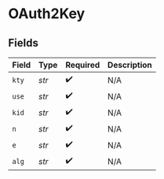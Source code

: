# OAuth2Key


## Fields

| Field              | Type               | Required           | Description        |
| ------------------ | ------------------ | ------------------ | ------------------ |
| `kty`              | *str*              | :heavy_check_mark: | N/A                |
| `use`              | *str*              | :heavy_check_mark: | N/A                |
| `kid`              | *str*              | :heavy_check_mark: | N/A                |
| `n`                | *str*              | :heavy_check_mark: | N/A                |
| `e`                | *str*              | :heavy_check_mark: | N/A                |
| `alg`              | *str*              | :heavy_check_mark: | N/A                |